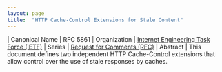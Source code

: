 ```yaml
---
layout: page
title:  "HTTP Cache-Control Extensions for Stale Content"
---
```


| Canonical Name | RFC 5861
| Organization | [Internet Engineering Task Force (IETF)](..)
| Series | [Request for Comments (RFC)](..)
| Abstract | This document defines two independent HTTP Cache-Control extensions that allow control over the use of stale responses by caches.